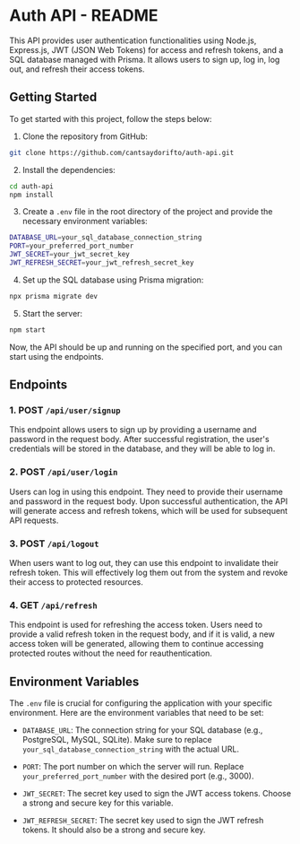 # Auth API - README

This API provides user authentication functionalities using Node.js, Express.js, JWT (JSON Web Tokens) for access and refresh tokens, and a SQL database managed with Prisma. It allows users to sign up, log in, log out, and refresh their access tokens.

## Getting Started

To get started with this project, follow the steps below:

1. Clone the repository from GitHub:
```bash
git clone https://github.com/cantsaydorifto/auth-api.git
```
2. Install the dependencies:
```bash
cd auth-api
npm install
```

3. Create a `.env` file in the root directory of the project and provide the necessary environment variables:
```bash
DATABASE_URL=your_sql_database_connection_string
PORT=your_preferred_port_number
JWT_SECRET=your_jwt_secret_key
JWT_REFRESH_SECRET=your_jwt_refresh_secret_key

```
4. Set up the SQL database using Prisma migration:
```bash
npx prisma migrate dev
```
5. Start the server:
```bash
npm start
```

Now, the API should be up and running on the specified port, and you can start using the endpoints.

## Endpoints

### 1. POST `/api/user/signup`

This endpoint allows users to sign up by providing a username and password in the request body. After successful registration, the user's credentials will be stored in the database, and they will be able to log in.

### 2. POST `/api/user/login`

Users can log in using this endpoint. They need to provide their username and password in the request body. Upon successful authentication, the API will generate access and refresh tokens, which will be used for subsequent API requests.

### 3. POST `/api/logout`

When users want to log out, they can use this endpoint to invalidate their refresh token. This will effectively log them out from the system and revoke their access to protected resources.

### 4. GET `/api/refresh`

This endpoint is used for refreshing the access token. Users need to provide a valid refresh token in the request body, and if it is valid, a new access token will be generated, allowing them to continue accessing protected routes without the need for reauthentication.

## Environment Variables

The `.env` file is crucial for configuring the application with your specific environment. Here are the environment variables that need to be set:

- `DATABASE_URL`: The connection string for your SQL database (e.g., PostgreSQL, MySQL, SQLite). Make sure to replace `your_sql_database_connection_string` with the actual URL.

- `PORT`: The port number on which the server will run. Replace `your_preferred_port_number` with the desired port (e.g., 3000).

- `JWT_SECRET`: The secret key used to sign the JWT access tokens. Choose a strong and secure key for this variable.

- `JWT_REFRESH_SECRET`: The secret key used to sign the JWT refresh tokens. It should also be a strong and secure key.

